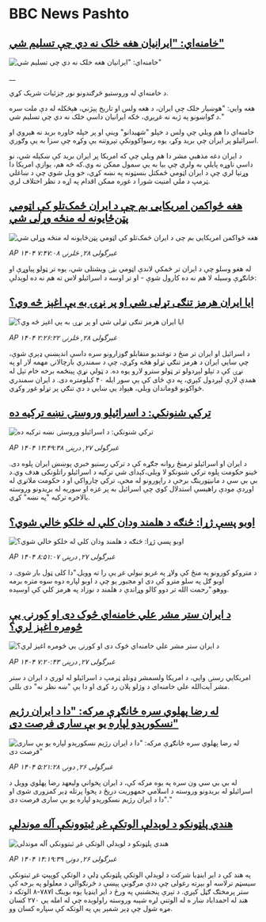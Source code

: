 # BBC News Pashto## [خامنه‌اي: "ایرانیان هغه خلک نه دي چې تسلیم شي"](https://www.bbc.co.uk/pashto/live/c8xgz07qqdgt?at_campaign=githubrss)![خامنه‌اي: "ایرانیان هغه خلک نه دي چې تسلیم شي"](https://ichef.bbci.co.uk/ace/standard/240/cpsprodpb/3d2d/live/d4d3c710-4c32-11f0-a466-d54f65b60deb.jpg)__د خامنه‌اي له وروستیو څرګندونو نور جزئیات شریک کړي.

هغه وايي: "هوښیار خلک چې ایران، د هغه ولس او تاریخ پېژني، هېڅکله له دې ملت سره د ګواښونو په ژبه نه غږېږي، ځکه ایرانیان داسې خلک نه دي چې تسلیم شي."

خامنه‌اي دا هم ویلي چې ولس د خپلو "شهیدانو" وینې او پر خپله خاوره برید نه هېروي او اسرائیلو پر ایران چې برید وکړ‌، یوه رسواکوونکې تېروتنه یې وکړه چې سزا به یې وګوري.

د ایران دغه مذهبي مشر دا هم ویلي چې که امریکا پر ایران برید کې ښکېله شي، نو داسې ناوړه پایلې به ولري چې بیا به یې سمول ممکن نه وي.که څه هم، یوازې امریکا دا وړتیا لري چې د ایران اټومي ځمکتل بنسټونه په نښه کړي، خو ویل شوي چې د ښاغلي ټرمپ د ملي امنیت شورا د غوره ممکن اقدام په اړه د نظر اختلاف لري.## [هغه ځواکمن امریکایی بم چې د ایران ځمک‌تلو کې اټومي پټن‌ځایونه له منځه وړلی شي](https://www.bbc.com/pashto/articles/c4g8dl51w3lo?at_campaign=githubrss)![هغه ځواکمن امریکایی بم چې د ایران ځمک‌تلو کې اټومي پټن‌ځایونه له منځه وړلی شي](https://ichef.bbci.co.uk/ace/standard/240/cpsprodpb/3fbd/live/b7edd020-4c17-11f0-8c47-237c2e4015f5.png)_AP ۱۴۰۴ غبرگولی ۲۸, څلرنۍ ۷:۴۷:۰۸_له هغو وسلو چې د ایران تر ځمکې لاندې اټومي بټۍ ویشتلی شي، یوه تر ټولو پیاوړې او ځانګړې وسیله لا هم نه ده کارول شوې - او تر اوسه د اسرائیلو لاس ته هم نه ده لوېدلې:## [ایا ایران هرمز تنګی تړلی شي او پر نړۍ به یې اغېز څه وي؟](https://www.bbc.com/pashto/articles/c2k1jyq5q2go?at_campaign=githubrss)![ایا ایران هرمز تنګی تړلی شي او پر نړۍ به یې اغېز څه وي؟](https://ichef.bbci.co.uk/ace/standard/240/cpsprodpb/e1fc/live/3d954fc0-4aef-11f0-a466-d54f65b60deb.jpg)_AP ۱۴۰۴ غبرگولی ۲۸, څلرنۍ ۲:۲۶:۲۲_د اسرائیل او ایران تر منځ د توغندیو متقابلو ګوزارونو سره داسې اندېښنې ډېرې شوې، چې ښايي ایران د هرمز تنګي تړلو هڅه وکړي، چې د سمندري بارچالانۍ مهمه لار او په نړۍ کې د تېلو لېږدولو تر ټولو سترو لارو یوه ده.
د ټولې نړې پینځمه برخه خام تېل له همدې لارې لېږدول کېږي، په دې ځای کې یې سور ایله ۴۰ کیلومتره دی. د ایران سمندري ځواکونو قوماندان ویلي، هېواد یې ښايي د دې تنګي پر تړلو غور وکړي.## [ ترکي شنونکي: د اسرائیلو وروستۍ نښه ترکیه ده](https://www.bbc.com/pashto/articles/c1e0pvd4e9po?at_campaign=githubrss)![ ترکي شنونکي: د اسرائیلو وروستۍ نښه ترکیه ده](https://ichef.bbci.co.uk/ace/standard/240/cpsprodpb/6915/live/7d1af800-4b7d-11f0-8c47-237c2e4015f5.jpg)_AP ۱۴۰۴ غبرگولی ۲۷, درېنۍ ۱۳:۴۹:۳۸_د ایران او اسرائیلو ترمنځ روانه جګړه کې د ترکي رسنیو خبري پوښښ ایران پلوه دی. ځینو حکومت پلوه ترکي شنونکو لا ویلي،کېدای شي ترکیه د اسرائیلو راتلونکی هدف وي.د بي بي سي د مانیټورینګ برخې د راپورونو له مخې، ترکي چارواکي او د حکومت ملاتړي له اوږدې مودې راهیسې استدلال کوي چې اسرائیل به پر غزه او سوریه له بریدونو وروسته بالاخره ترکیه "په نښه" کړي.## [اوبو پسې ژړا: څنګه د هلمند ودان کلي له خلکو  خالي شوي؟](https://www.bbc.com/pashto/articles/c331g7ppzvdo?at_campaign=githubrss)![اوبو پسې ژړا: څنګه د هلمند ودان کلي له خلکو  خالي شوي؟](https://ichef.bbci.co.uk/ace/standard/240/cpsprodpb/8edd/live/f6537c70-4852-11f0-bbaa-4bc03e0665b7.jpg)_AP ۱۴۰۴ غبرگولی ۲۷, درېنۍ ۸:۵۱:۰۷_د متروکو کورونو په منځ‌ کې ولاړ په غریو  نیولي غږ یې را ته وویل."دا کلی ټول بار شوی. د اوبو ګل په سلو مترو کې دی او مجبور یو چې د اوبو لپاره دوه سوه متره برمه ووهو."رحمت الله تر دوو کالو وړاندې د هلمند د نوزاد په هرمز کلي‌ کې اوسېده.## [د ایران ستر مشر علي خامنه‌اي څوک دی او کورنۍ یې څومره اغېز لري؟](https://www.bbc.com/pashto/articles/c8rpxy78r13o?at_campaign=githubrss)![د ایران ستر مشر علي خامنه‌اي څوک دی او کورنۍ یې څومره اغېز لري؟](https://ichef.bbci.co.uk/ace/standard/240/cpsprodpb/cd40/live/b7bcc360-4b7a-11f0-8c47-237c2e4015f5.jpg)_AP ۱۴۰۴ غبرگولی ۲۷, درېنۍ ۷:۲۰:۴۳_امریکايي رسنۍ وايي، د امريکا ولسمشر ډونلډ ټرمپ د اسرائیلو له لوري د ايران د ستر مشر آيت‌الله علي خامنه‌اي د وژلو پلان رد کړی او دا يې "ښه نظر نه" دی بللی.## [له رضا پهلوي سره ځانګړې مرکه: "دا د ایران رژیم نسکورېدو لپاره یو بې ساری فرصت دی"](https://www.bbc.com/pashto/articles/cj3j36zl0z4o?at_campaign=githubrss)![له رضا پهلوي سره ځانګړې مرکه: "دا د ایران رژیم نسکورېدو لپاره یو بې ساری فرصت دی"](https://ichef.bbci.co.uk/ace/standard/240/cpsprodpb/ddfc/live/684900a0-4a71-11f0-84b6-6bf0f66205f1.jpg)_AP ۱۴۰۴ غبرگولی ۲۶, دونۍ ۵:۲۱:۲۸_له بي بي سي ون سره په یوه مرکه کې، د ایران پخواني ولیعهد رضا پهلوي وویل د اسرائیلو له بریدونو وروسته د اسلامي جمهوریت دریځ  د پخوا پرتله ډېر کمزوری شوی او "دا د ایران رژیم نسکورېدو لپاره یو بې ساری فرصت دی."## [هندي پلټونکو د لوېدلې الوتکې غږ ثبتوونکې آله موندلې](https://www.bbc.com/pashto/articles/c5y788kw0j8o?at_campaign=githubrss)![هندي پلټونکو د لوېدلې الوتکې غږ ثبتوونکې آله موندلې](https://ichef.bbci.co.uk/ace/standard/240/cpsprodpb/1dc3/live/722d9dd0-4aba-11f0-9d93-ada6730157cc.jpg)_AP ۱۴۰۴ غبرگولی ۲۶, دونۍ ۱۴:۱۹:۳۹_په هند کې د ایر اینډیا شرکت د لوېدلې الوتکې پلټونکې ډلې د الوتکې کوپېټ غږ ثبتونکې سیسټم ترلاسه او بېرته رغولی چې ددې مرګونې پېښې د څرنګوالي د معلولو په برخه کې ستر پرمختګ ګڼل کېږي.
د تېرې پنجشنبې په ورځ د ایر اینډيا یوه بوینګ  ا۷۸۷-۸ الوتکه د هند له احمداباد ښار ه له الوتنې لږه شېبه وروسته راولوېده چې له امله یې ۲۷۰ کسان مړه شول چې ډېر شمېر يې په الوتکه کې سپاره کسان وو.